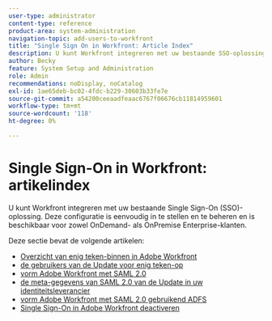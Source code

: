 ```yaml
---
user-type: administrator
content-type: reference
product-area: system-administration
navigation-topic: add-users-to-workfront
title: "Single Sign On in Workfront: Article Index"
description: U kunt Workfront integreren met uw bestaande SSO-oplossing voor bedrijven. Deze configuratie is eenvoudig in te stellen en te beheren en is beschikbaar voor zowel OnDemand- als OnPremise Enterprise-klanten.
author: Becky
feature: System Setup and Administration
role: Admin
recommendations: noDisplay, noCatalog
exl-id: 1ae65deb-bc02-4fdc-b229-30603b33fe7e
source-git-commit: a54200ceeaadfeaac6767f06676cb11814959601
workflow-type: tm+mt
source-wordcount: '118'
ht-degree: 0%

---
```


# Single Sign-On in Workfront: artikelindex

<!-- Audited: 05/2024 -->

U kunt Workfront integreren met uw bestaande Single Sign-On (SSO)-oplossing. Deze configuratie is eenvoudig in te stellen en te beheren en is beschikbaar voor zowel OnDemand- als OnPremise Enterprise-klanten.

Deze sectie bevat de volgende artikelen:

* [ Overzicht van enig teken-binnen in Adobe Workfront ](../../../administration-and-setup/add-users/single-sign-on/sso-in-workfront.md)
* [ de gebruikers van de Update voor enig teken-op ](../../../administration-and-setup/add-users/single-sign-on/update-users-sso.md)
* [ vorm Adobe Workfront met SAML 2.0 ](../../../administration-and-setup/add-users/single-sign-on/configure-workfront-saml-2.md)
* [ de meta-gegevens van SAML 2.0 van de Update in uw identiteitsleverancier ](../../../administration-and-setup/add-users/single-sign-on/update-saml-2-metadata-ip.md)
* [ vorm Adobe Workfront met SAML 2.0 gebruikend ADFS ](../../../administration-and-setup/add-users/single-sign-on/configure-workfront-saml-2-adfs.md)
* [Single Sign-On in Adobe Workfront deactiveren](../../../administration-and-setup/add-users/single-sign-on/deactivate-sso.md)
